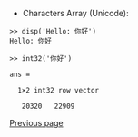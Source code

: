 - Characters Array (Unicode):

```
>> disp('Hello: 你好')
Hello: 你好
```

```
>> int32('你好')

ans =

  1×2 int32 row vector

   20320   22909

```

[Previous page](../TYPES.md)
